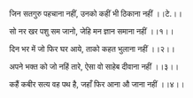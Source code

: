 जिन सतगुरु पहचाना नहीं,
उनको कहीं भी ठिकाना नहीं ।।टे.।।

सो नर खर पशु सम जानो,
जेहि मन ज्ञान समाना नहीं ।।१।।

दिन भर में जो फिर घर आये,
ताको कहत भुलाना नहीं ।।२।।

अपने भक्त को जो नहिं तारे,
ऐसा वो साहेब दीवाना नहीं ।।३।।

कहैं कबीर सत्य वह पथ है,
जहाँ फिर आना औ जाना नहीं ।।४।।

